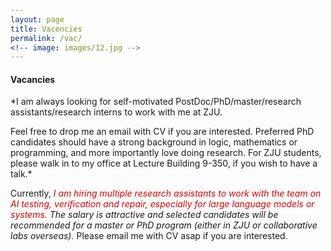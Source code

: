 ```yaml
---
layout: page
title: Vacencies
permalink: /vac/
<!-- image: images/12.jpg -->
---
```




#### Vacancies

<!-- <font color="#dd0000"> -->
*I am always looking for self-motivated PostDoc/PhD/master/research assistants/research interns to work with me at ZJU. 
<!-- </font> -->
Feel free to drop me an email with CV if you are interested. Preferred PhD candidates should have a strong background in logic, mathematics or programming, and more importantly love doing research. For ZJU students, please walk in to my office at Lecture Building 9-350, if you wish to have a talk.*



Currently, *<font color="#dd0000">I am hiring multiple research assistants to work with the team on AI testing, verification and repair, especially for large language models or systems.</font>
The salary is attractive and selected candidates will be recommended for a master or PhD program (either in ZJU or collaborative labs overseas).* Please email me with CV asap if you are interested.

